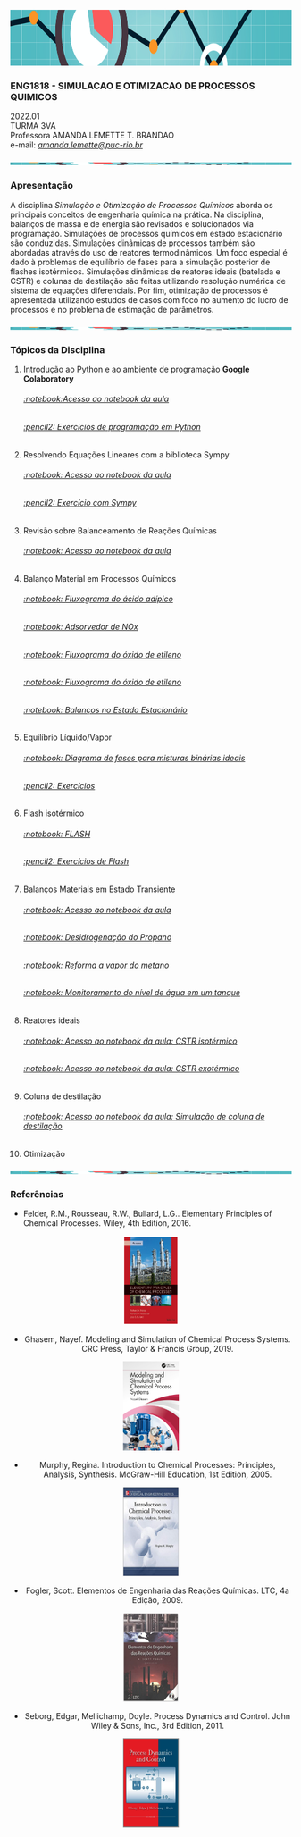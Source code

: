
<p align="center">
<img src="https://github.com/amandalemette/ENG1818/blob/5a2a8ae2c6d70dfdadac589ef29561218447d37b/Imagens/im.png?raw=true" width=3000 height=100 />
</p>

### ENG1818 - SIMULACAO E OTIMIZACAO DE PROCESSOS QUIMICOS 
2022.01<br/>
TURMA 3VA<br/>
Professora AMANDA LEMETTE T. BRANDAO<br/>
e-mail: *amanda.lemette@puc-rio.br*

<p align="center">
<img src="https://github.com/amandalemette/ENG1818/blob/5a2a8ae2c6d70dfdadac589ef29561218447d37b/Imagens/im.png?raw=true" width=3000 height=5 />
</p>

### Apresentação

A disciplina *Simulação e Otimização de Processos Químicos* aborda os principais conceitos de engenharia química na prática. Na disciplina, balanços de massa e de energia são revisados e solucionados via programação. Simulações de processos químicos em estado estacionário são conduzidas. Simulações dinâmicas de processos também são abordadas através do uso de reatores termodinâmicos. Um foco especial é dado à problemas de equilíbrio de fases para a simulação posterior de flashes isotérmicos. Simulações dinâmicas de reatores ideais (batelada e CSTR) e colunas de destilação são feitas utilizando resolução numérica de sistema de equações diferenciais. Por fim, otimização de processos é apresentada utilizando estudos de casos com foco no aumento do lucro de processos e no problema de estimação de parâmetros. 

<p align="center">
<img src="https://github.com/amandalemette/ENG1818/blob/5a2a8ae2c6d70dfdadac589ef29561218447d37b/Imagens/im.png?raw=true" width=3000 height=5 />
</p>

### Tópicos da Disciplina

1. Introdução ao Python e ao ambiente de programação **Google Colaboratory** 

    <h6 id="aula1.1"><a href="https://bit.ly/3tGZpY7">:notebook:Acesso ao notebook da aula  </a></h6>

    <h6 id="aula1.2"><a href="https://github.com/amandalemette/ENG1818/blob/2fd10a47da971f6c7748eb5500992dece88f39a0/Turma_2022.01/Exercicios_Python.ipynb">:pencil2: Exercícios de programação em Python  </a></h6>

2. Resolvendo Equações Lineares com a biblioteca Sympy

    <h6 id="aula2.1"><a href="https://github.com/amandalemette/ENG1818/blob/77b0c00dd6f4e4b825221bc26d90030e5ee665ed/Turma_2022.01/ResolvendoEqLinearescomSympy.ipynb">:notebook: Acesso ao notebook da aula</a></h6>
    
    <h6 id="aula2.2"><a href="https://github.com/amandalemette/ENG1818/blob/0a1de8469f9ffbb3af91f16762b21cf899d6a8e9/Turma_2022.01/ListaSympy.ipynb">:pencil2: Exercício com Sympy</a></h6>

3. Revisão sobre Balanceamento de Reações Químicas
    <h6 id="aula3.1"><a href="https://github.com/amandalemette/ENG1818/blob/061ee471c2e5b0cddb895502151207e506a7d050/Turma_2022.01/BalanceandoReacoes.ipynb">:notebook: Acesso ao notebook da aula</a></h6>

4. Balanço Material em Processos Químicos

    <h6 id="aula4.1"><a href="https://github.com/amandalemette/ENG1818/blob/c3d81e82b61e6935c430c3d0b6086b2c095f59d1/Turma_2022.01/AcAdipico.ipynb">:notebook: Fluxograma do ácido adípico</a></h6>
    
    <h6 id="aula4.2"><a href="https://github.com/amandalemette/ENG1818/blob/acd61e6077b84bdc4d596e5e73630871a66754a9/Turma_2022.01/AdsorvedorNOx.ipynb">:notebook: Adsorvedor de NOx</a></h6>
    
    <h6 id="aula4.3"><a href="https://github.com/amandalemette/ENG1818/blob/681adb3ba2bccb0714968f8feea1e2b1e24fa732/Turma_2022.01/FluxogOxidoEtileno.ipynb">:notebook: Fluxograma do óxido de etileno</a></h6>
    
    <h6 id="aula4.3"><a href="https://github.com/amandalemette/ENG1818/blob/681adb3ba2bccb0714968f8feea1e2b1e24fa732/Turma_2022.01/FluxogOxidoEtileno.ipynb">:notebook: Fluxograma do óxido de etileno</a></h6>
    
    <h6 id="aula4.4"><a href="https://github.com/amandalemette/ENG1818/blob/a2901516dfb54aa973c34bf934bf0537876f300e/Turma_2022.01/Equacoes_Balanco_Fundamentais.ipynb">:notebook: Balanços no Estado Estacionário </a></h6>
    
5. Equilíbrio Líquido/Vapor

    <h6 id="aula5.1"><a href="https://github.com/amandalemette/ENG1818/blob/49915ed27fe4af0d35cc467cbccec8e64b19d0a7/Turma_2022.01/DiagramaFases.ipynb">:notebook: Diagrama de fases para misturas binárias ideais </a></h6>
    
    <h6 id="aula5.2"><a href="https://github.com/amandalemette/ENG1818/blob/33350af6930d674765bfe38e4583d505fb3ecea2/Turma_2022.01/Lista_DiagramaFases.ipynb">:pencil2:  Exercícios </a></h6>

6. Flash isotérmico

    <h6 id="aula6.1"><a href="https://github.com/amandalemette/ENG1818/blob/e4b590863e73d21992210f57c37f2e683f7b69d0/Turma_2022.01/PB_PORV_Flash.ipynb">:notebook: FLASH </a></h6>
    
    <h6 id="aula6.2"><a href="https://github.com/amandalemette/ENG1818/blob/71d4975423ab0e0bef80b23f6a016166caa35f74/Turma_2022.01/Lista_Flash.ipynb">:pencil2:  Exercícios de Flash </a></h6>
        
7. Balanços Materiais em Estado Transiente

    <h6 id="aula7.1"><a href="https://github.com/amandalemette/ENG1818/blob/38de18ae6c18e2fdf91e3e4ba87d0f97ed1053eb/Turma_2022.01/BMestadotransiente.ipynb">:notebook: Acesso ao notebook da aula </a></h6>
    
    <h6 id="aula7.2"><a href="https://github.com/amandalemette/ENG1818/blob/ac557a082ac90d9080f44590ff5c4fd5680603ee/Turma_2022.01/DesidrogenacaoPropano.ipynb">:notebook: Desidrogenação do Propano </a></h6>
    
    <h6 id="aula7.3"><a href="https://github.com/amandalemette/ENG1818/blob/223c286ae4c05c8e2de470378bbde420af9c7101/Turma_2022.01/ReformaMetano.ipynb">:notebook: Reforma a vapor do metano </a></h6>
    
    <h6 id="aula7.4"><a href="https://github.com/amandalemette/ENG1818/blob/da683dbb24e1c487495ebd42ddba00f57623453c/Turma_2022.01/BalancoMassaNivelTanque.ipynb">:notebook: Monitoramento do nível de água em um tanque </a></h6>
    

8. Reatores ideais

    <h6 id="aula8.1"><a href="https://github.com/amandalemette/ENG1818/blob/f90677c983ab9c00e96fe1d1a51afe7b3640e026/Turma_2022.01/CSTR_1.ipynb">:notebook: Acesso ao notebook da aula: CSTR isotérmico </a></h6>

    <h6 id="aula8.2"><a href="https://github.com/amandalemette/ENG1818/blob/7f96269ba0edf73d19ecbb825c096e76e4b35783/Turma_2022.01/Notebooks/CSTR_2.ipynb">:notebook: Acesso ao notebook da aula: CSTR exotérmico </a></h6>

9. Coluna de destilação 

    <h6 id="aula9.1"><a href="https://github.com/amandalemette/ENG1818/blob/49ba0722112da01a2859b8219fb4b81418b7118c/Turma_2022.01/Notebooks/ColDestilacao.ipynb">:notebook: Acesso ao notebook da aula: Simulação de coluna de destilação </a></h6>


10. Otimização




<p align="center">
<img src="https://github.com/amandalemette/ENG1818/blob/5a2a8ae2c6d70dfdadac589ef29561218447d37b/Imagens/im.png?raw=true" width=3000 height=5 />
</p>


### Referências

- Felder, R.M., Rousseau, R.W., Bullard, L.G.. Elementary Principles of Chemical Processes. Wiley, 4th Edition, 2016.
<center><img src="https://github.com/amandalemette/ENG1818/blob/c07218af15836113498e6b82f2d75e653805865c/Imagens/book.png?raw=true"  width=100 height=160 />
    
- Ghasem, Nayef. Modeling and Simulation of Chemical Process Systems. CRC Press, Taylor & Francis Group, 2019.
<center><img src="https://github.com/amandalemette/images/blob/4b5bc671e60c4a94d6de9fdd486bdc90daecd516/ENG1818/ref1.png?raw=true"  width=100 height=160 />

- Murphy, Regina. Introduction to Chemical Processes: Principles, Analysis, Synthesis. McGraw-Hill Education, 1st Edition, 2005.
<center><img src="https://github.com/amandalemette/ENG1818/blob/12d5e375186eda4d950b0b3b60e058b189a6f5c1/Imagens/im7.png?raw=true"  width=100 height=160 />
    
- Fogler, Scott. Elementos de Engenharia das Reações Químicas. LTC, 4a Edição, 2009.
<center><img src="https://github.com/amandalemette/ENG1818/blob/601183f3155bf66274ffa37137c158cc0ac5d975/Imagens/im10.png?raw=true"  width=100 height=160 />
    
- Seborg, Edgar, Mellichamp, Doyle. Process Dynamics and Control. John Wiley & Sons, Inc., 3rd Edition, 2011.
<center><img src="https://github.com/amandalemette/ENG1818/blob/78e5c648d72e43bd37e12997312be0925fc05518/Imagens/im12.png?raw=true"  width=100 height=160 />

